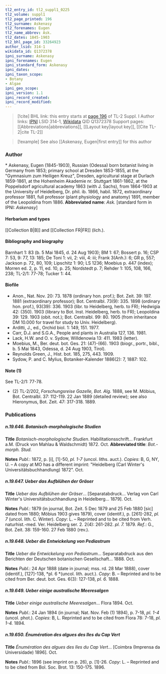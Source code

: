 ```yaml
---
tl2_entry_id: tl2_suppl1_0225
tl2_volume: suppl1
tl2_page_printed: 196
tl2_surname: Askenasy
tl2_forenames: Eugen
tl2_name_abbrev: Ask.
tl2_dates: 1845-1903
tl2_bhl_page_id: 33264923
author_lsid: 314-1
wikidata_id: Q1372378
ipni_surname: Askenasy
ipni_forenames: Eugen
ipni_standard_form: Askenasy
ipni_dates: 
ipni_taxon_scope: 
- Botany
- Algae
ipni_geo_scope: 
ipni_version: 1.1
ipni_record_created: 
ipni_record_modified:
---
```


> [!cite] BHL link: this entry starts at [page 196](https://www.biodiversitylibrary.org/page/33264923) of TL-2 Suppl. I
> Author links: [IPNI](https://www.ipni.org/a/314-1) LSID 314-1, [Wikidata](https://www.wikidata.org/wiki/Q1372378) QID Q1372378
> Support pages: [[Abbreviations|abbreviations]], [[Layout key|layout key]], [[Cite TL-2|cite TL-2]]

> [!example] See also [[Askenasy, Eugen|first entry]] for this author

### Author

\* Askenasy, Eugen (1845-1903), Russian (Odessa) born botanist living in Germany from 1853; primary school at Dresden 1853-1855, at the "Gymnasium zum Heiligen Kreuz", Dresden, agricultural stage at Durlach 1859-1861, at the Hohenheim Akademie nr. Stuttgart 1861-1862, at the Poppelsdorf agricultural academy 1863 (with J. Sachs), from 1864-1903 at the University of Heidelberg, Dr. phil. ib. 1866, habil. 1872, extraordinary professor 1881, full professor (plant physiology and anatomy) 1891, member of the Leopoldina from 1886. 
**Abbreviated name**: *Ask.* \[standard form in IPNI: *Askenasy*\]

#### Herbarium and types

[[Collection B|B]] and [[Collection FR|FR]] (lich.).

#### Bibliography and biography

Barnhart 1: 83 (b. 5 Mai 1845, d. 24 Aug 1903); BM 1: 67; Bossert p. 16; CSP 7: 53, 9: 77, 13: 185; De Toni 1: vii, 2: viii, 4: iii; Frank 3(Anh.): 6; GR p, 557; Jackson p. 72, 80, 109; Lipschitz 1: 90; LS 1236; Moebius p. 447 (index); Morren ed. 2, p. 11, ed. 10, p. 25; Nordstedt p. 7; Rehder 1: 105, 108, 166, 238; TL-2/1: 77-78; Tucker 1: 44.

#### Biofile

- Anon., Nat. Nov. 20: 73. 1878 (ordinary hon. prof.); Bot. Zeit. 39: 197. 1881 (extraordinary professor); Bot. Centralbl. 73(9): 335. 1898 (ordinary hon. prof.), 93(39): 336. 1903 (libr. to Heidelberg, herb. to FR); Hedwigia 42: (350). 1903 (library to Bot. Inst. Heidelberg, herb. to FR); Leopoldina 39: 129. 1903 (obit. not.); Bot. Centralbl. 99: 80. 1905 (from inheritance DM 10.000 for travel for study to Univ. Heidelberg).
- Arditti, J., ed., Orchid biol. 1: 149, 151. 1977.
- Carr, D.J. and S.G.A., People and plants in Australia 127, 136. 1981.
- Lack, H.W. and O. v. Sydow, Willdenowia 13: 411. 1983 (letter).
- Moebius, M., Ber. deut. bot. Ges. 21: (47)-(66). 1903 (biogr., portr., bibl., b. 5 Mai 1843, Odessa, d. 24 Aug 1903, Tirol).
- Reynolds Green, J., Hist. bot. 185, 275, 443. 1909.
- Sydow, P. and C. Mylius, Botaniker-Kalender 1886(2): 7, 1887: 102.

#### Note (1)

See TL-2/1: 77-78.
- (2) TL-2/202, *Forschungsreise Gazelle, Bot. Alg.* 1888, see M. Möbius, Bot. Centralbl. 37: 112-119. 22 Jan 1889 (detailed review); see also Hieronymus, Bot. Zeit. 47: 317-318. 1889.

### Publications

##### n.19.646. Botanisch-morphologische Studien

**Title**
*Botanisch-morphologische Studien*. Habilitationsschrift... Frankfurt a.M. (Druck von Mahlau & Waldschmidt) 1872. Oct.
**Abbreviated title**: *Bot.-morph. Stud.*

**Notes**
*Publ*.: 1872, p. \[i\], \[1\]-50, *pl. 1-7* (uncol. liths. auct.). *Copies*: B, G, NY, U. – A copy at MO has a different imprint: "Heidelberg (Carl Winter's Universitätsbuchhandlung) 1872". Oct.

##### n.19.647. Ueber das Aufblühen der Gräser

**Title**
*Ueber das Aufblühen der Gräser*... \[Separatabdruck... Verlag von Carl Winter's Universitätsbuchhandlung in Heidelberg... 1879\]. Oct.

**Notes**
*Publ*.: 1879 (in journal, Bot. Zeit. 5 Dec 1879 and 25 Feb 1880 \[sic\] dated from 1880; Möbius 1903 gives 1879), cover (identif.), p. \[261\]-282, *pl. 7* (uncol. lith. C. Winter). *Copy*: L. – Reprinted and to be cited from Verh. naturhist.-med. Ver. Heidelberg ser. 2. 2(4): 261-282.
*pl. 7.* 1879.
*Ref*.: G., Bot. Zeit. 38: 159-160. 27 Feb 1880 (rev.).

##### n.19.648. Ueber die Entwickelung von Pediastrum

**Title**
*Ueber die Entwickelung von Pediastrum*... Separatabdruck aus den Berichten der Deutschen botanischen Gesellschaft... 1888. Oct.

**Notes**
*Publ*.: 24 Apr 1888 (date in journal; mss. rd. 28 Mar 1888), cover (identif.), \[127\]-138, *pl. 6 *(uncol. lith. auct.). *Copy*: B. – Reprinted and to be cited from Ber. deut. bot. Ges. 6(3): 127-138, *pl. 6.* 1888.

##### n.19.649. Ueber einige australische Meeresalgen

**Title**
*Ueber einige australische Meeresalgen*... Flora 1894. Oct.

**Notes**
*Publ*.: 24 Jan 1894 (in journal; Nat. Nov. Feb (1) 1894), p. 7-18, *pl. 1-4* (uncol. phot.). *Copies*: B, L. Reprinted and to be cited from Flora 78: 7-18, *pl. 1-4.* 1894.

##### n.19.650. Énumération des algues des Iles du Cap Vert

**Title**
*Énumération des algues des Iles du Cap Vert*... \[Coimbra (Imprensa da Universidade) 1896\]. Oct.

**Notes**
*Publ*.: 1896 (see imprint on p. 26), p. \[1\]-26. *Copy*: L. – Reprinted and to be cited from Bol. Soc. Brot. 13: 150-175. 1896.

